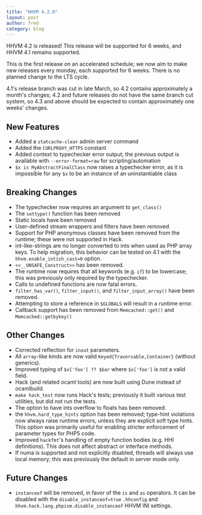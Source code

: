 ```yaml
---
title: "HHVM 4.2.0"
layout: post
author: fred
category: blog
---
```


HHVM 4.2 is released! This release will be supported for 6 weeks, and HHVM 4.1
remains supported.

This is the first release on an accelerated schedule; we now aim to make new
releases every monday, each supported for 6 weeks. There is no planned change
to the LTS cycle.

4.1's release branch was cut in late March, so 4.2 contains approximately a
month's changes; 4.2 and future releases do not have the same branch cut system,
so 4.3 and above should be expected to contain approximately one weeks' changes.

## New Features

- Added a `statcache-clear` admin server command
- Added the `CURLPROXY_HTTPS` constant
- Added context to typechecker error output; the previous output is available
  with `--error-format=raw` for scripting/automation
- `$x is MyAbstractFinalClass` now raises a typechecker error, as it is
  impossible for any `$x` to be an instance of an uninstantiable class

## Breaking Changes

- The typechecker now requires an argument to `get_class()`
- The `settype()` function has been removed
- Static locals have been removed
- User-defined stream wrappers and filters have been removed
- Support for PHP anonymous classes have been removed from the runtime; these
  were not supported in Hack.
- int-like-strings are no longer converted to ints when used as PHP array
  keys. To help migration, this behavior can be tested on 4.1 with the
  `hhvm.enable_intish_cast=0` option.
- `<<__UNSAFE_Construct>>` has been removed.
- The runtime now requires that all keywords (e.g. `if`) to be lowercase; this
  was previously only required by the typechecker.
- Calls to undefined functions are now fatal errors.
- `filter_has_var()`, `filter_input()`, and `filter_input_array()` have been
  removed.
- Attempting to store a reference in `$GLOBALS` will result in a runtime error.
- Callback support has been removed from `Memcached::get()` and
  `Memcached::getbykey()`

## Other Changes

- Corrected reflection for `inout` parameters.
- All `array`-like kinds are now valid `Keyed{Traversable,Container}` (without
  generics).
- Improved typing of `$x['foo'] ?? $bar` where `$x['foo']` is not a valid
  field.
- Hack (and related ocaml tools) are now built using Dune instead of ocamlbuild.
- `make hack_test` now runs Hack's tests; previously it built various test
  utilities, but did not run the tests.
- The option to have ints overflow to floats has been removed.
- the `hhvm.hard_type_hints` option has been removed; type-hint violations now
  always raise runtime errors, unless they are explicit soft type hints. This
  option was primarily useful for enabling stricter enforcement of parameter
  types for PHP5 code.
- Improved `hackfmt`'s handling of empty function bodies (e.g. HHI definitions).
  This does not affect abstract or interface methods.
- If numa is supported and not explicitly disabled, threads will always use
  local memory; this was previously the default in server mode only.

## Future Changes

- `instanceof` will be removed, in favor of the `is` and `as` operators. It
  can be disabled with the `disable_instanceof=true` `.hhconfig` and
  `hhvm.hack.lang.phpism.disable_instanceof` HHVM INI settings.
